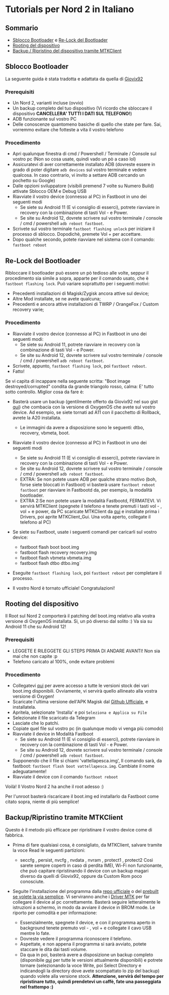 # Tutorials per Nord 2 in Italiano 

## Sommario

- [Sblocco Bootloader](#sblocco-bootloader) e [Re-Lock del Bootloader](#Re-Lock-del-Bootloader)
- [Rooting del dispositivo](#Rooting-del-dispositivo)
- [Backup / Ripristino del dispositivo tramite MTKClient](#Backup/Ripristino-tramite-MTKClient)

## Sblocco Bootloader 
La seguente guida è stata tradotta e adattata da quella di [Giovix92](https://gist.githubusercontent.com/Giovix92/c7e69123dbc51adf3f3a26f9c3c0208e/raw/67f889028f68d929b7ada0db846980fb599a2253/Nord2Guides.md)

### Prerequisiti

- Un Nord 2, varianti incluse (ovvio) 
- Un backup completo del tuo dispositivo (Vi ricordo che sbloccare il dispositivo **CANCELLERA' TUTTI I DATI SUL TELEFONO!**)
- ADB funzionante sul vostro PC
- Delle conoscenze quantomeno basiche di quello che state per fare. Sai, vorremmo evitare che fotteste a vita il vostro telefono 

### Procedimento

- Apri qualunque finestra di cmd / Powershell / Terminale / Console sul vostro pc (Non so cosa usate, quindi vado un pò a caso lol) 
- Assicuratevi di aver correttamente installato ADB (dovreste essere in grado di poter digitare `adb devices` sul vostro terminale e vedere qualcosa. In caso contrario, vi invito a settare ADB cercando un pochetto su Google)
- Dalle opzioni sviluppatore (visibili premend 7 volte su Numero Build) attivate Sblocco OEM e Debug USB
- Riavviate il vostro device (connesso al PC) in Fastboot in uno dei seguenti modi
  - Se siete su Android 11 (E vi consiglio di esserci), potrete riavviare in recovery con la combinazione di tasti Vol - e Power.
  - Se site su Android 12, dovrete scrivere sul vostro terminale / console / cmd / powershell `adb reboot fastboot`.
- Scrivete sul vostro terminale `fastboot flashing unlock` per iniziare il processo di sblocco. Dopodichè, premete Vol + per accettare.
- Dopo qualche secondo, potete riavviare nel sistema con il comando: `fastboot reboot`

## Re-Lock del Bootloader

Ribloccare il bootloader può essere un pò tedioso alle volte, seppur il procedimento sia simile a sopra, apparte per il comando usato, che è  `fastboot flashing lock`. Può variare soprattutto per i seguenti motivi:

- Precedenti installazioni di Magisk/Zygisk ancora attive sul device;
- Altre Mod installate, se ne avete qualcuna;
- Precedenti e ancora attive installazioni di TWRP / OrangeFox / Custom recovery varie;

### Procedimento
- Riavviate il vostro device (connesso al PC) in Fastboot in uno dei seguenti modi:
  - Se siete su Android 11, potrete riavviare in recovery con la combinazione di tasti Vol - e Power.
  - Se site su Android 12, dovrete scrivere sul vostro terminale / console / cmd / powershell `adb reboot fastboot`.
- Scrivete, appunto, `fastboot flashing lock`, poi `fastboot reboot`.
- Fatto!

Se vi capita di incappare nella seguente scritta: "Boot image destroyed/corrupted" condita da grande triangolo rosso, calma: E' tutto sotto controllo. Miglior cosa da fare è:

- Basterà usare un backup (gentilmente offerto da Giovix92 nel suo gist [qui](https://files.giovix92.workers.dev/0:/OnePlus%20Nord%202/Stock%20ROMs/)) che combacia con la versione di OxygenOS che avete sul vostro device. Ad esempio, se siete tornati ad A11 con il pacchetto di Rollback, avrete la A20 installata.
  - Le immagini da avere a disposizione sono le seguenti: dtbo, recovery, vbmeta, boot.
- Riavviate il vostro device (connesso al PC) in Fastboot in uno dei seguenti modi
  - Se siete su Android 11 (E vi consiglio di esserci), potrete riavviare in recovery con la combinazione di tasti Vol - e Power.
  - Se site su Android 12, dovrete scrivere sul vostro terminale / console / cmd / powershell `adb reboot fastboot`.
  - EXTRA: Se non potete usare ADB per qualche strano motivo (boh, forse siete bloccati in Fastboot) vi basterà usare `fastboot reboot fastboot` per riavviare in Fastbootd da, per esempio, la modalità bootloader.
  - EXTRA 2:Se non potete usare la modalità Fastbootd, FERMATEVI. Vi servirà MTKClient (spegnete il telefono e tenete premuti i tasti vol - , vol + e power, da PC scaricate MTKClient da [qui](https://t.me/OnePlusNord2GlobalOfficial/156958) e installate prima i Drivers, poi aprite MTKClient_Gui. Una volta aperto, collegate il telefono al PC)
- Se siete su Fastboot, usate i seguenti comandi per caricarli sul vostro device: 
  
  - fastboot flash boot boot.img
  - fastboot flash recovery recovery.img
  - fastboot flash vbmeta vbmeta.img
  - fastboot flash dtbo dtbo.img`
  
- Eseguite `fastboot flashing lock`, poi `fastboot reboot` per completare il processo.
- Il vostro Nord è tornato ufficiale! Congratulazioni!


## Rooting del dispositivo

Il Root sul Nord 2 comporterà il patching del boot.img relativo alla vostra versione di OxygenOS installata. Si, un pò diverso dal solito :)
Va sia su Android 11 che su Android 12!

### Prerequisiti

- LEGGETE E RILEGGETE GLI STEPS PRIMA DI ANDARE AVANTI! Non sia mai che non capite :p
- Telefono caricato al 100%, onde evitare problemi

### Procedimento

- Collegatevi [qui](https://t.me/moddingopnord/6390) per avere accesso a tutte le versioni stock dei vari boot.img disponibili. Ovviamente, vi servirà quello allineato alla vostra versione di Oxygen!
- Scaricate l'ultima versione dell'APK Magisk dal [Github Ufficiale](https://github.com/topjohnwu/Magisk/releases), e installatela.
- Apritela, selezionate 'Installa' e poi `Seleziona e Applica su File`
- Selezionate il file scaricato da Telegram
- Lasciate che lo patchi.
- Copiate quel file sul vostro pc (in qualunque modo vi venga più comodo)
- Riavviate il device in Modalità Fastboot
  - Se siete su Android 11 (E vi consiglio di esserci), potrete riavviare in recovery con la combinazione di tasti Vol - e Power.
  - Se site su Android 12, dovrete scrivere sul vostro terminale / console / cmd / powershell `adb reboot fastboot`.
- Supponendo che il file si chiami 'vattellapesca.img', Il comando sarà, da fastboot: `fastboot flash boot vattellapesca.img`. Cambiate il nome adeguatamente!
- Riavviate il device con il comando `fastboot reboot`

Voilà! Il Vostro Nord 2 ha anche il root adesso :)

Per l'unroot basterà riscaricare il boot.img ed installarlo da Fastboot come citato sopra, niente di più semplice!

## Backup/Ripristino tramite MTKClient

Questo è il metodo più efficace per ripristinare il vostro device come di fabbrica.

- Prima di fare qualsiasi cosa, è consigliato, da MTKClient, salvare tramite la voce Read le seguenti partizioni:
  - seccfg , persist, nvcfg , nvdata , nvram , protect1 , protect2
Così sarete sempre coperti in caso di perdita IMEI, Wi-Fi non funzionante, che può capitare ripristinando il device con un backup magari diverso da quelli di Giovix92, oppure da Custom Rom poco conosciute.

- Seguite l'installazione del programma dalla [repo ufficiale](https://github.com/bkerler/mtkclient) o del [prebuilt se volete la via semplice](https://t.me/OnePlusNord2GlobalOfficial/156958). Vi serviranno anche i [Driver MTK](https://drive.google.com/file/d/1TPbW-v9-yOrzH15OaHmsPQad420mULeF/view) per far collegare il device al pc correttamente. 
Basterà seguire letteralmente le istruzioni a schermo, in modo da avviare il device in BROM mode. Le riporto per comodità e per informazione:

  - Essenzialmente, spegnete il device, e con il programma aperto in background tenete premuto vol - , vol + e collegate il cavo USB mentre lo fate. 
  - Dovreste vedere il programma riconoscere il telefono. 
  - Aspettate, e non appena il programma si sarà avviato, potete staccare le dita dai tasti volume. 
  - Da qua in poi, basterà avere a disposizione un backup completo (disponibile [qui](https://t.me/moddingopnord/6390) per tutte le versioni attualmente disponibili) e   potrete tornare (selezionando la voce Write, poi Select Directory e indicandogli la directory dove avete scompattato lo zip del backup) quando volete alla versione     stock. 
  **Attenzione, servirà del tempo per ripristinare tutto, quindi prendetevi un caffè, fate una passeggiata nel frattempo :)**

